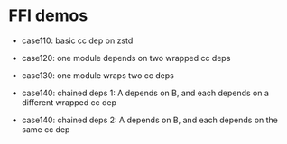 # FFI demos

* case110:  basic cc dep on zstd

* case120: one module depends on two wrapped cc deps

* case130: one module wraps two cc deps

* case140: chained deps 1: A depends on B, and each depends on a different wrapped cc dep

* case140: chained deps 2: A depends on B, and each depends on the same cc dep
